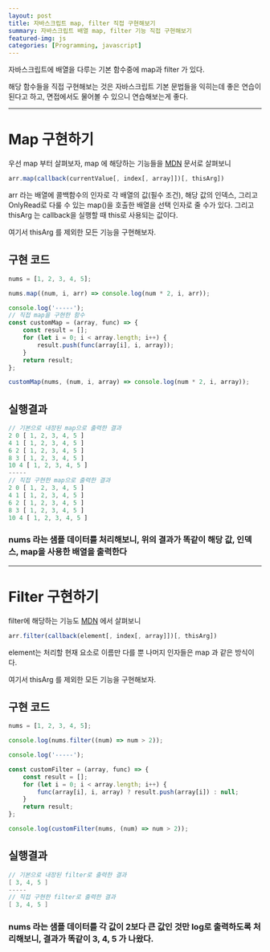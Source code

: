 ```yaml
---
layout: post
title: 자바스크립트 map, filter 직접 구현해보기
summary: 자바스크립트 배열 map, filter 기능 직접 구현해보기
featured-img: js
categories: [Programming, javascript]
---
```


자바스크립트에 배열을 다루는 기본 함수중에 map과 filter 가 있다.

해당 함수들을 직접 구현해보는 것은 자바스크립트 기본 문법들을 익히는데 좋은 연습이 된다고 하고, 면접에서도 물어볼 수 있으니 연습해보는게 좋다.

---

# Map 구현하기

우선 map 부터 살펴보자, map 에 해당하는 기능들을 [MDN](https://developer.mozilla.org/ko/docs/Web/JavaScript/Reference/Global_Objects/Array/map) 문서로 살펴보니

```js
arr.map(callback(currentValue[, index[, array]])[, thisArg])
```

arr 라는 배열에 콜백함수의 인자로 각 배열의 값(필수 조건), 해당 값의 인덱스, 그리고 OnlyRead로 다룰 수 있는 map()을 호출한 배열을 선택 인자로 줄 수가 있다.
그리고 thisArg 는 callback을 실행할 때 this로 사용되는 값이다.

여기서 thisArg 를 제외한 모든 기능을 구현해보자.

## 구현 코드

```js
nums = [1, 2, 3, 4, 5];

nums.map((num, i, arr) => console.log(num * 2, i, arr));

console.log('-----');
// 직접 map을 구현한 함수
const customMap = (array, func) => {
	const result = [];
	for (let i = 0; i < array.length; i++) {
		result.push(func(array[i], i, array));
	}
	return result;
};

customMap(nums, (num, i, array) => console.log(num * 2, i, array));
```

## 실행결과

```js
// 기본으로 내장된 map으로 출력한 결과
2 0 [ 1, 2, 3, 4, 5 ]
4 1 [ 1, 2, 3, 4, 5 ]
6 2 [ 1, 2, 3, 4, 5 ]
8 3 [ 1, 2, 3, 4, 5 ]
10 4 [ 1, 2, 3, 4, 5 ]
-----
// 직접 구현한 map으로 출력한 결과
2 0 [ 1, 2, 3, 4, 5 ]
4 1 [ 1, 2, 3, 4, 5 ]
6 2 [ 1, 2, 3, 4, 5 ]
8 3 [ 1, 2, 3, 4, 5 ]
10 4 [ 1, 2, 3, 4, 5 ]
```

### nums 라는 샘플 데이터를 처리해보니, 위의 결과가 똑같이 해당 값, 인덱스, map을 사용한 배열을 출력한다

---

# Filter 구현하기

filter에 해당하는 기능도 [MDN](https://developer.mozilla.org/ko/docs/Web/JavaScript/Reference/Global_Objects/Array/filter) 에서 살펴보니

```js
arr.filter(callback(element[, index[, array]])[, thisArg])
```

element는 처리할 현재 요소로 이름만 다를 뿐 나머지 인자들은 map 과 같은 방식이다.

여기서 thisArg 를 제외한 모든 기능을 구현해보자.

## 구현 코드

```js
nums = [1, 2, 3, 4, 5];

console.log(nums.filter((num) => num > 2));

console.log('-----');

const customFilter = (array, func) => {
	const result = [];
	for (let i = 0; i < array.length; i++) {
		func(array[i], i, array) ? result.push(array[i]) : null;
	}
	return result;
};

console.log(customFilter(nums, (num) => num > 2));
```

## 실행결과

```cpp
// 기본으로 내장된 filter로 출력한 결과
[ 3, 4, 5 ]
-----
// 직접 구현한 filter로 출력한 결과
[ 3, 4, 5 ]
```

### nums 라는 샘플 데이터를 각 값이 2보다 큰 값인 것만 log로 출력하도록 처리해보니, 결과가 똑같이 3, 4, 5 가 나왔다.
